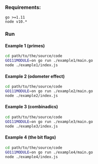 
### Requirements:

```
go >=1.11
node v10.*
```

### Run

#### Example 1 (primes)
```sh
cd path/to/the/source/code
GO111MODULE=on go run ./example1/main.go
node ./example1/index.js
```

#### Example 2 (odometer effect)
```sh
cd path/to/the/source/code
GO111MODULE=on go run ./example2/main.go
node ./example2/index.js
```

#### Example 3 (combinadics)
```sh
cd path/to/the/source/code
GO111MODULE=on go run ./example3/main.go
node ./example3/index.js
```

#### Example 4 (the bit flags)
```sh
cd path/to/the/source/code
GO111MODULE=on go run ./example4/main.go
node ./example4/index.js
```